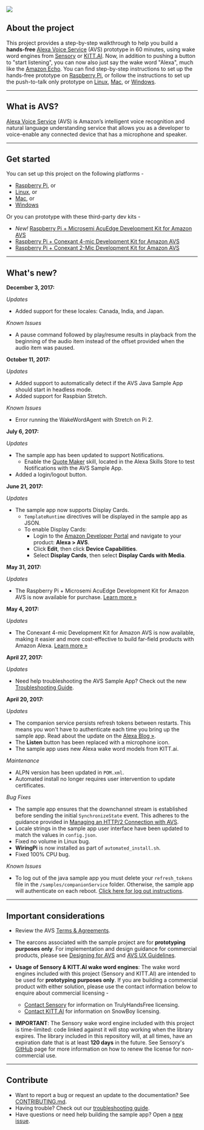 ![](../../wiki/assets/alexa-logo-3.png)

## About the project

This project provides a step-by-step walkthrough to help you build a **hands-free** [Alexa Voice Service](https://developer.amazon.com/avs) (AVS) prototype in 60 minutes, using wake word engines from [Sensory](https://github.com/Sensory/alexa-rpi) or [KITT.AI](https://github.com/Kitt-AI/snowboy). Now, in addition to pushing a button to "start listening", you can now also just say the wake word "Alexa", much like the [Amazon Echo](https://amazon.com/echo). You can find step-by-step instructions to set up the hands-free prototype on [Raspberry Pi](../../wiki/Raspberry-Pi), or follow the instructions to set up the push-to-talk only prototype on [Linux](../../wiki/Linux), [Mac](../../wiki/Mac), or [Windows](../../wiki/Windows).

---

## What is AVS?

[Alexa Voice Service](https://developer.amazon.com/avs) (AVS) is Amazon’s intelligent voice recognition and natural language understanding service that allows you as a developer to voice-enable any connected device that has a microphone and speaker.

---

## Get started

You can set up this project on the following platforms -

* [Raspberry Pi](../../wiki/Raspberry-Pi), or
* [Linux](../../wiki/Linux), or
* [Mac](../../wiki/Mac), or
* [Windows](../../wiki/Windows)  

Or you can prototype with these third-party dev kits -

* *New!* [Raspberry Pi + Microsemi AcuEdge Development Kit for Amazon AVS](https://github.com/MicrosemiVoiceProcessing/ZLK38AVS/wiki/howto)    
* [Raspberry Pi + Conexant 4-mic Development Kit for Amazon AVS](https://github.com/conexant/alexa-avs-sample-app/wiki/Conexant4Mic-Raspberry-Pi)
* [Raspberry Pi + Conexant 2-Mic Development Kit for Amazon AVS](../../wiki/Conexant2Mic-Raspberry-Pi)  

---

## What's new?

**December 3, 2017:** 

*Updates*  

* Added support for these locales: Canada, India, and Japan.   

*Known Issues*  
 
* A pause command followed by play/resume results in playback from the beginning of the audio item instead of the offset provided when the audio item was paused.

**October 11, 2017:**

*Updates*

* Added support to automatically detect if the AVS Java Sample App should start in headless mode.
* Added support for Raspbian Stretch.

*Known Issues*

* Error running the WakeWordAgent with Stretch on Pi 2.

**July 6, 2017:**

*Updates*

* The sample app has been updated to support Notifications.
  * Enable the [Quote Maker](https://www.amazon.com/dp/B071ZMZWF7/ref=sr_1_1?s=digital-skills&ie=UTF8&qid=1499374636&sr=1-1&keywords=quote+maker) skill, located in the Alexa Skills Store to test Notifications with the AVS Sample App.
* Added a login/logout button.

**June 21, 2017:**  

*Updates*

* The sample app now supports Display Cards.  
  * `TemplateRuntime` directives will be displayed in the sample app as JSON.   
  * To enable Display Cards:  
    * Login to the [Amazon Developer Portal](https://developer.amazon.com/login.html) and navigate to your product: **Alexa > AVS**.
    * Click **Edit**, then click **Device Capabilities**.  
    * Select **Display Cards**, then select **Display Cards with Media**.  

**May 31, 2017:**

*Updates*  

* The Raspberry Pi + Microsemi AcuEdge Development Kit for Amazon AVS is now available for purchase. [Learn more »](https://developer.amazon.com/alexa-voice-service/dev-kits/microsemi-acuedge/)  

**May 4, 2017:**  

*Updates*

* The Conexant 4-mic Development Kit for Amazon AVS is now available, making it easier and more cost-effective to build far-field products with Amazon Alexa. [Learn more »](http://developer.amazon.com/alexa-voice-service/dev-kits/conexant-4-mic/)  

**April 27, 2017:**

*Updates*

* Need help troubleshooting the AVS Sample App? Check out the new [Troubleshooting Guide](https://github.com/alexa/alexa-avs-sample-app/wiki/Troubleshooting).

**April 20, 2017:**  

*Updates*  

* The companion service persists refresh tokens between restarts. This means you won't have to authenticate each time you bring up the sample app. Read about the update on the [Alexa Blog »](https://developer.amazon.com/blogs/alexa/post/bb4a34ad-f805-43d9-bbe0-c113105dd8fd/understanding-login-authentication-with-the-avs-sample-app-and-the-node-js-server).  
* The **Listen** button has been replaced with a microphone icon.  
* The sample app uses new Alexa wake word models from KITT.ai.  

*Maintenance*  

* ALPN version has been updated in `POM.xml`.  
* Automated install no longer requires user intervention to update certificates.  

*Bug Fixes*  

* The sample app ensures that the downchannel stream is established before sending the initial `SynchronizeState` event. This adheres to the guidance provided in [Managing an HTTP/2 Connection with AVS](https://developer.amazon.com/public/solutions/alexa/alexa-voice-service/docs/managing-an-http-2-connection).
* Locale strings in the sample app user interface have been updated to match the values in `config.json`.  
* Fixed no volume in Linux bug.  
* **WiringPi** is now installed as part of `automated_install.sh`.  
* Fixed 100% CPU bug.  

*Known Issues*

* To log out of the java sample app you must delete your `refresh_tokens` file in the `/samples/companionService` folder. Otherwise, the sample app will authenticate on each reboot. [Click here for log out instructions](../../wiki/Sample-App-Log-Out-Instructions).

---

## Important considerations

* Review the AVS [Terms & Agreements](https://developer.amazon.com/public/solutions/alexa/alexa-voice-service/support/terms-and-agreements).  

* The earcons associated with the sample project are for **prototyping purposes only**. For implementation and design guidance for commercial products, please see [Designing for AVS](https://developer.amazon.com/public/solutions/alexa/alexa-voice-service/content/designing-for-the-alexa-voice-service) and [AVS UX Guidelines](https://developer.amazon.com/public/solutions/alexa/alexa-voice-service/content/alexa-voice-service-ux-design-guidelines).

* **Usage of Sensory & KITT.AI wake word engines**: The wake word engines included with this project (Sensory and KITT.AI) are intended to be used for **prototyping purposes only**. If you are building a commercial product with either solution, please use the contact information below to enquire about commercial licensing -
  * [Contact Sensory](http://www.sensory.com/support/contact/us-sales/) for information on TrulyHandsFree licensing.
  * [Contact KITT.AI](mailto:snowboy@kitt.ai) for information on SnowBoy licensing.

* **IMPORTANT**: The Sensory wake word engine included with this project is time-limited: code linked against it will stop working when the library expires. The library included in this repository will, at all times, have an expiration date that is at least **120 days** in the future. See Sensory's [GitHub](https://github.com/Sensory/alexa-rpi#license) page for more information on how to renew the license for non-commercial use.

---

## Contribute

* Want to report a bug or request an update to the documentation? See [CONTRIBUTING.md](https://github.com/alexa/alexa-avs-sample-app/blob/master/CONTRIBUTING.md).
* Having trouble? Check out our [troubleshooting guide](../../wiki/Troubleshooting).
* Have questions or need help building the sample app? Open a [new issue](https://github.com/alexa/alexa-avs-sample-app/issues/new).
